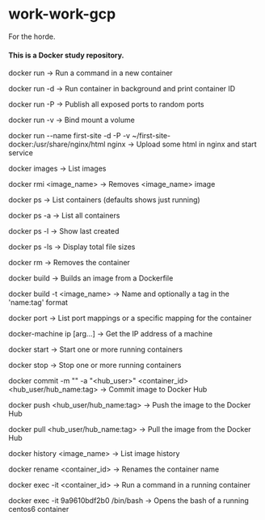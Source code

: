 work-work-gcp
==============

For the horde.

#### This is a Docker study repository.

docker run -> Run a command in a new container

docker run -d -> Run container in background and print container ID

docker run -P -> Publish all exposed ports to random ports

docker run -v -> Bind mount a volume

docker run --name first-site -d -P -v ~/first-site-docker:/usr/share/nginx/html nginx -> Upload some html in nginx and start service

docker images -> List images

docker rmi <image_name> -> Removes <image_name> image

docker ps -> List containers (defaults shows just running)

docker ps -a -> List all containers

docker ps -l -> Show last created

docker ps -ls -> Display total file sizes

docker rm <id> -> Removes the <id> container

docker build -> Builds an image from a Dockerfile

docker build -t <image_name> -> Name and optionally a tag in the 'name:tag' format

docker port <container> -> List port mappings or a specific mapping for the container

docker-machine ip [arg...] -> Get the IP address of a machine

docker start <container> -> Start one or more running containers

docker stop <container> -> Stop one or more running containers

docker commit -m "<message>" -a "<hub_user>" <container_id> <hub_user/hub_name:tag> -> Commit image to Docker Hub

docker push <hub_user/hub_name:tag> -> Push the image to the Docker Hub

docker pull <hub_user/hub_name:tag> -> Pull the image from the Docker Hub

docker history <image_name> -> List image history

docker rename <container_id> -> Renames the container name

docker exec -it <container_id> <command> -> Run a command in a running container

docker exec -it 9a9610bdf2b0 /bin/bash -> Opens the bash of a running centos6 container
